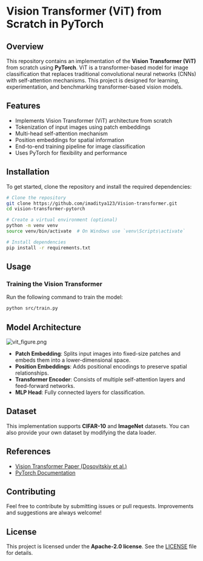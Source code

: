 # Vision Transformer (ViT) from Scratch in PyTorch

## Overview
This repository contains an implementation of the **Vision Transformer (ViT)** from scratch using **PyTorch**. ViT is a transformer-based model for image classification that replaces traditional convolutional neural networks (CNNs) with self-attention mechanisms. This project is designed for learning, experimentation, and benchmarking transformer-based vision models.

## Features
- Implements Vision Transformer (ViT) architecture from scratch
- Tokenization of input images using patch embeddings
- Multi-head self-attention mechanism
- Position embeddings for spatial information
- End-to-end training pipeline for image classification
- Uses PyTorch for flexibility and performance

## Installation
To get started, clone the repository and install the required dependencies:

```bash
# Clone the repository
git clone https://github.com/imaditya123/Vision-transformer.git
cd vision-transformer-pytorch

# Create a virtual environment (optional)
python -m venv venv
source venv/bin/activate  # On Windows use `venv\Scripts\activate`

# Install dependencies
pip install -r requirements.txt
```

## Usage
### Training the Vision Transformer
Run the following command to train the model:
```bash
python src/train.py 
```

<!-- ### Evaluating the Model
To evaluate a trained model:
```bash
python evaluate.py --model_path checkpoints/vit_model.pth
```

### Inference
To use the trained model for inference on a single image:
```bash
python inference.py --image_path path/to/image.jpg
``` -->

## Model Architecture
![vit_figure.png](/vit_figure.png)

- **Patch Embedding**: Splits input images into fixed-size patches and embeds them into a lower-dimensional space.
- **Position Embeddings**: Adds positional encodings to preserve spatial relationships.
- **Transformer Encoder**: Consists of multiple self-attention layers and feed-forward networks.
- **MLP Head**: Fully connected layers for classification.

## Dataset
This implementation supports **CIFAR-10** and **ImageNet** datasets. You can also provide your own dataset by modifying the data loader.

<!-- ## Results
| Model   | Dataset  | Accuracy |
|---------|---------|----------|
| |  |    |
-->

## References
- [Vision Transformer Paper (Dosovitskiy et al.)](https://arxiv.org/abs/2010.11929)
- [PyTorch Documentation](https://pytorch.org/docs/stable/index.html)

## Contributing
Feel free to contribute by submitting issues or pull requests. Improvements and suggestions are always welcome!

## License
This project is licensed under the **Apache-2.0 license**. See the [LICENSE](LICENSE) file for details.

